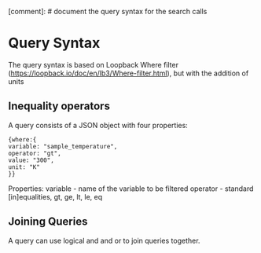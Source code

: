 
[comment]: # document the query syntax for the search calls


# Query Syntax

The query syntax is based on Loopback Where filter (https://loopback.io/doc/en/lb3/Where-filter.html), but with the addition of units

## Inequality operators

A query consists of a JSON object with four properties:
```
{where:{ 
variable: "sample_temperature",
operator: "gt",
value: "300",
unit: "K"
}}
```
Properties:
variable - name of the variable to be filtered
operator - standard [in]equalities, gt, ge, lt, le, eq



## Joining Queries 
A query can use logical and and or to join queries together.


